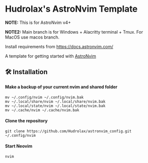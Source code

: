 # Hudrolax's AstroNvim Template

**NOTE:** This is for AstroNvim v4+

**NOTE2:** Main branch is for Windows + Alacritty terminal + Tmux. For MacOS use macos branch.

Install requirements from https://docs.astronvim.com/

A template for getting started with [AstroNvim](https://github.com/AstroNvim/AstroNvim)

## 🛠️ Installation

#### Make a backup of your current nvim and shared folder

```shell
mv ~/.config/nvim ~/.config/nvim.bak
mv ~/.local/share/nvim ~/.local/share/nvim.bak
mv ~/.local/state/nvim ~/.local/state/nvim.bak
mv ~/.cache/nvim ~/.cache/nvim.bak
```

#### Clone the repository

```shell
git clone https://github.com/Hudrolax/astronvim_config.git ~/.config/nvim
```

#### Start Neovim

```shell
nvim
```
